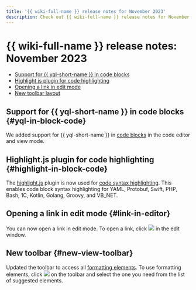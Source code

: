 ```yaml
---
title: '{{ wiki-full-name }} release notes for November 2023'
description: Check out {{ wiki-full-name }} release notes for November 2023.
---
```


# {{ wiki-full-name }} release notes: November 2023

* [Support for {{ yql-short-name }} in code blocks](#yql-in-block-code)
* [Highlight.js plugin for code highlighting](#highlight-in-block-code)
* [Opening a link in edit mode](#link-in-editor)
* [New toolbar layout](#new-view-toolbar)

## Support for {{ yql-short-name }} in code blocks {#yql-in-block-code}

We added support for {{ yql-short-name }} in [code blocks](../formatter.md) in the code editor and view mode.

## Highlight.js plugin for code highlighting {#highlight-in-block-code}

The [highlight.js](https://github.com/highlightjs/highlight.js) plugin is now used for [code syntax highlighting](../static-markup/highlight.md). This enables code block syntax highlighting for YAML, Protobuf, Swift, PHP, Bash, 1C, Kotlin, Golang, Groovy, and VB_NET.

## Opening a link in edit mode {#link-in-editor}

You can now open a link in edit mode. To open a link, click ![](../../_assets/console-icons/arrow-up-right-from-square.svg) in the edit window.


## New toolbar {#new-view-toolbar}

Updated the toolbar to access all [formatting elements](../wysiwyg/). To use formatting elements, click ![](../../_assets/wiki/svg/actions-icon.svg) on the toolbar and select the one you need from the list of suggested elements.

